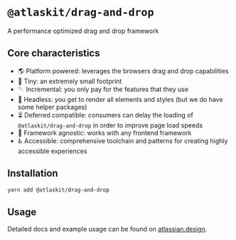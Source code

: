 # `@atlaskit/drag-and-drop`

A performance optimized drag and drop framework

## Core characteristics

- 🌎 Platform powered: leverages the browsers drag and drop capabilities
- 🐁 Tiny: an extremely small footprint
- 🪡 Incremental: you only pay for the features that they use
- 🎨 Headless: you get to render all elements and styles (but we do have some helper packages)
- ⏳ Deferred compatible: consumers can delay the loading of `@atlaskit/drag-and-drop` in order to improve page load speeds
- 🎄 Framework agnostic: works with any frontend framework
- ♿️ Accessible: comprehensive toolchain and patterns for creating highly accessible experiences

## Installation

```sh
yarn add @atlaskit/drag-and-drop
```

## Usage

Detailed docs and example usage can be found on [atlassian.design](https://atlassian.design/components/drag-and-drop/).
